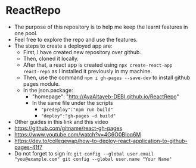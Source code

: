 # ReactRepo
- The purpose of this repository is to help me keep the learnt features in one pool.
- Feel free to explore the repo and use the features.
- The steps to create a deployed app are:
  - First, I have created new repository over github.
  - Then, cloned it locally.
  - After that, a react app is created using `npx create-react-app  react-repo` as I installed it previously in my machine.
  - Then, use the command `npm i gh-pages --save-dev`  to install github pages module.
  - In the json.package:
    - "homepage": "http://AyaAltayeb-DEBI.github.io/ReactRepo"
    - In the same file under the scripts
      - `"predeploy":"npm run build"`
      - `"deploy":"gh-pages -d build"`
- Other guides in this link and this video
- https://github.com/gitname/react-gh-pages
- https://www.youtube.com/watch?v=4G6O0BIoq6M
- https://dev.to/collegewap/how-to-deploy-react-application-to-github-pages-41f7
- Do not forget to sign in:
  `git config --global user.email "you@example.com"
  git config --global user.name "Your Name"`
